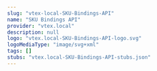 ```yaml
---
slug: "vtex-local-SKU-Bindings-API"
name: "SKU Bindings API"
provider: "vtex.local"
description: null
logo: "vtex.local-SKU-Bindings-API-logo.svg"
logoMediaType: "image/svg+xml"
tags: []
stubs: "vtex.local-SKU-Bindings-API-stubs.json"
---
```

